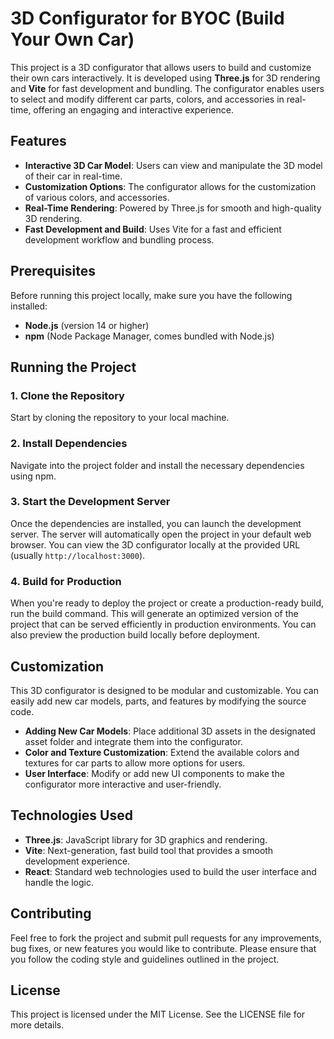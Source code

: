 # 3D Configurator for BYOC (Build Your Own Car)

This project is a 3D configurator that allows users to build and customize their own cars interactively. It is developed using **Three.js** for 3D rendering and **Vite** for fast development and bundling. The configurator enables users to select and modify different car parts, colors, and accessories in real-time, offering an engaging and interactive experience.

## Features

- **Interactive 3D Car Model**: Users can view and manipulate the 3D model of their car in real-time.
- **Customization Options**: The configurator allows for the customization of various colors, and accessories.
- **Real-Time Rendering**: Powered by Three.js for smooth and high-quality 3D rendering.
- **Fast Development and Build**: Uses Vite for a fast and efficient development workflow and bundling process.

## Prerequisites

Before running this project locally, make sure you have the following installed:

- **Node.js** (version 14 or higher)
- **npm** (Node Package Manager, comes bundled with Node.js)

## Running the Project

### 1. Clone the Repository

Start by cloning the repository to your local machine.

### 2. Install Dependencies

Navigate into the project folder and install the necessary dependencies using npm.

### 3. Start the Development Server

Once the dependencies are installed, you can launch the development server. The server will automatically open the project in your default web browser. You can view the 3D configurator locally at the provided URL (usually `http://localhost:3000`).

### 4. Build for Production

When you're ready to deploy the project or create a production-ready build, run the build command. This will generate an optimized version of the project that can be served efficiently in production environments. You can also preview the production build locally before deployment.

## Customization

This 3D configurator is designed to be modular and customizable. You can easily add new car models, parts, and features by modifying the source code.

- **Adding New Car Models**: Place additional 3D assets in the designated asset folder and integrate them into the configurator.
- **Color and Texture Customization**: Extend the available colors and textures for car parts to allow more options for users.
- **User Interface**: Modify or add new UI components to make the configurator more interactive and user-friendly.

## Technologies Used

- **Three.js**: JavaScript library for 3D graphics and rendering.
- **Vite**: Next-generation, fast build tool that provides a smooth development experience.
- **React**: Standard web technologies used to build the user interface and handle the logic.

## Contributing

Feel free to fork the project and submit pull requests for any improvements, bug fixes, or new features you would like to contribute. Please ensure that you follow the coding style and guidelines outlined in the project.

## License

This project is licensed under the MIT License. See the LICENSE file for more details.
